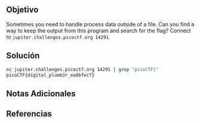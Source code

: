 ## Objetivo
Sometimes you need to handle process data outside of a file. Can you find a way to keep the output from this program and search for the flag? Connect to `jupiter.challenges.picoctf.org 14291`.

## Solución
```bash
nc jupiter.challenges.picoctf.org 14291 | grep "picoCTF{"
picoCTF{digital_plumb3r_ea8bfec7}
```

## Notas Adicionales


## Referencias

